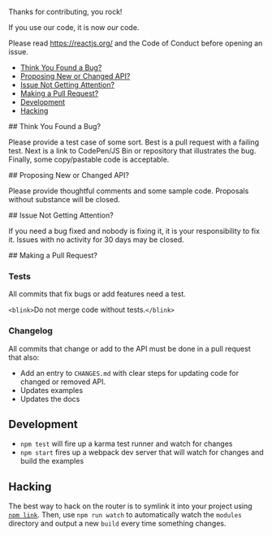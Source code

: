 Thanks for contributing, you rock!

If you use our code, it is now *our* code.

Please read https://reactjs.org/ and the Code of Conduct before opening an
issue.

- [Think You Found a Bug?](#bug)
- [Proposing New or Changed API?](#api)
- [Issue Not Getting Attention?](#attention)
- [Making a Pull Request?](#pr)
- [Development](#development)
- [Hacking](#hacking)

<a name="bug"/>
## Think You Found a Bug?

Please provide a test case of some sort. Best is a pull request with a
failing test. Next is a link to CodePen/JS Bin or repository that
illustrates the bug. Finally, some copy/pastable code is acceptable.

<a name="api"/>
## Proposing New or Changed API?

Please provide thoughtful comments and some sample code. Proposals
without substance will be closed.

<a name="attention"/>
## Issue Not Getting Attention?

If you need a bug fixed and nobody is fixing it, it is your
responsibility to fix it. Issues with no activity for 30 days may be
closed.

<a name="pr"/>
## Making a Pull Request?

### Tests

All commits that fix bugs or add features need a test.

`<blink>`Do not merge code without tests.`</blink>`

### Changelog

All commits that change or add to the API must be done in a pull request
that also:

- Add an entry to `CHANGES.md` with clear steps for updating code for
  changed or removed API.
- Updates examples
- Updates the docs

## Development

- `npm test` will fire up a karma test runner and watch for changes
- `npm start` fires up a webpack dev server that will watch
  for changes and build the examples

## Hacking

The best way to hack on the router is to symlink it into your project
using [`npm link`](https://docs.npmjs.com/cli/link). Then, use `npm run watch`
to automatically watch the `modules` directory and output a new `build`
every time something changes.
